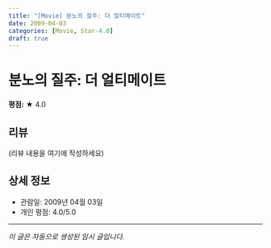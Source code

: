 ```yaml
---
title: "[Movie] 분노의 질주: 더 얼티메이트"
date: 2009-04-03
categories: [Movie, Star-4.0]
draft: true
---
```


# 분노의 질주: 더 얼티메이트

**평점:** ★ 4.0

## 리뷰

(리뷰 내용을 여기에 작성하세요)

## 상세 정보

- 관람일: 2009년 04월 03일
- 개인 평점: 4.0/5.0

---

*이 글은 자동으로 생성된 임시 글입니다.*
